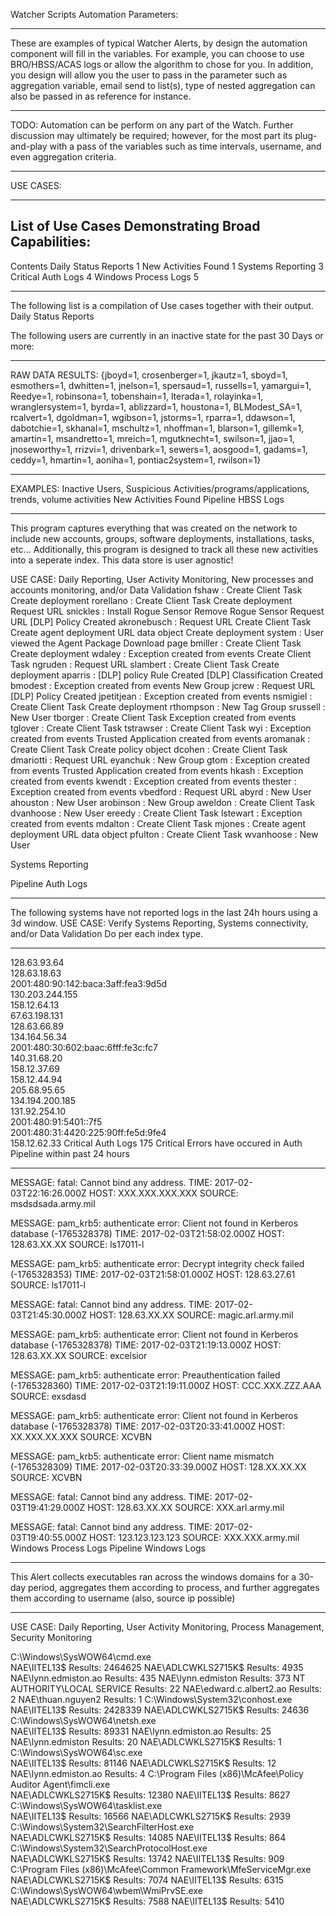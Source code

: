 Watcher Scripts Automation Parameters:

---

These are examples of typical Watcher Alerts, by design the automation component will fill in the variables. For example, you can choose to use BRO/HBSS/ACAS logs or allow the algorithm to chose for you. In addition, you design will allow you the user to pass in the parameter such as aggregation variable, email send to list(s), type of nested aggregation can also be passed in as reference for instance.

---

TODO: Automation can be perform on any part of the Watch. Further discussion may ultimately be required; however, for the most part its plug-and-play with a pass of the variables such as time intervals, username, and even aggregation criteria.


---

USE CASES:

---

List of Use Cases Demonstrating Broad Capabilities:
---
Contents
Daily Status Reports	1
New Activities Found	1
Systems Reporting	3
Critical Auth Logs	4
Windows Process Logs	5

---

The following list is a compilation of Use cases together with their output.
Daily Status Reports

The following users are currently in an inactive state for the past 30 Days or more:

---


RAW DATA RESULTS:
{jboyd=1, crosenberger=1, jkautz=1, sboyd=1, esmothers=1, dwhitten=1, jnelson=1, spersaud=1, russells=1, yamargui=1, Reedye=1, robinsona=1, tobenshain=1, lterada=1, rolayinka=1, wranglersystem=1, byrda=1, ablizzard=1, houstona=1, BLModest_SA=1, rcalvert=1, dgoldman=1, wgibson=1, jstorms=1, rparra=1, ddawson=1, dabotchie=1, skhanal=1, mschultz=1, nhoffman=1, blarson=1, gillemk=1, amartin=1, msandretto=1, mreich=1, mgutknecht=1, swilson=1, jjao=1, jnoseworthy=1, rrizvi=1, drivenbark=1, sewers=1, aosgood=1, gadams=1, ceddy=1, hmartin=1, aoniha=1, pontiac2system=1, rwilson=1}

---

EXAMPLES:
Inactive Users, Suspicious Activities/programs/applications, trends, volume activities
New Activities Found
Pipeline HBSS Logs

---


   This program captures everything that was created on the network to include new accounts, groups, software deployments, installations, tasks, etc...
Additionally, this program is designed to track all these new activities into a seperate index. This data store is user agnostic! 

 USE CASE: Daily Reporting, User Activity Monitoring, New processes and accounts monitoring, and/or Data Validation 
fshaw : 
          Create Client Task 
          Create deployment 
rorellano : 
          Create Client Task 
          Create deployment 
          Request URL 
snickles : 
          Install Rogue Sensor 
          Remove Rogue Sensor 
          Request URL 
          [DLP] Policy Created 
akronebusch : 
          Request URL 
          Create Client Task 
          Create agent deployment URL data object 
          Create deployment 
system : 
          User viewed the Agent Package Download page 
bmiller : 
          Create Client Task 
          Create deployment 
wdaley : 
          Exception created from events 
          Create Client Task 
ngruden : 
          Request URL 
slambert : 
          Create Client Task 
          Create deployment 
aparris : 
          [DLP] policy Rule Created 
          [DLP] Classification Created 
bmodest : 
          Exception created from events 
          New Group 
jcrew : 
          Request URL 
          [DLP] Policy Created 
jpetitjean : 
          Exception created from events 
nsmigiel : 
          Create Client Task 
          Create deployment 
rthompson : 
          New Tag Group 
srussell : 
          New User 
tborger : 
          Create Client Task 
          Exception created from events 
tglover : 
          Create Client Task 
tstrawser : 
          Create Client Task 
wyi : 
          Exception created from events 
          Trusted Application created from events 
aromanak : 
          Create Client Task 
          Create policy object 
dcohen : 
          Create Client Task 
dmariotti : 
          Request URL 
eyanchuk : 
          New Group 
gtom : 
          Exception created from events 
          Trusted Application created from events 
hkash : 
          Exception created from events 
kwendt : 
          Exception created from events 
thester : 
          Exception created from events 
vbedford : 
          Request URL 
abyrd : 
          New User 
ahouston : 
          New User 
arobinson : 
          New Group 
aweldon : 
          Create Client Task 
dvanhoose : 
          New User 
ereedy : 
          Create Client Task 
lstewart : 
          Exception created from events 
mdalton : 
          Create Client Task 
mjones : 
          Create agent deployment URL data object 
pfulton : 
          Create Client Task 
wvanhoose : 
          New User 
 
Systems Reporting

Pipeline Auth Logs

---

   The following systems have not reported logs in the last 24h hours using  a 3d window.
USE CASE: Verify Systems Reporting, Systems connectivity, and/or Data Validation 
Do per each index type.

---

128.63.93.64  
128.63.18.63  
2001:480:90:142:baca:3aff:fea3:9d5d  
130.203.244.155  
158.12.64.13  
67.63.198.131  
128.63.66.89  
134.164.56.34  
2001:480:30:602:baac:6fff:fe3c:fc7  
140.31.68.20  
158.12.37.69  
158.12.44.94  
205.68.95.65  
134.194.200.185  
131.92.254.10  
2001:480:91:5401::7f5  
2001:480:31:4420:225:90ff:fe5d:9fe4  
158.12.62.33 
Critical Auth Logs
175 Critical Errors have occured in Auth Pipeline within past 24 hours

---

MESSAGE: fatal: Cannot bind any address.
TIME: 2017-02-03T22:16:26.000Z
HOST:  XXX.XXX.XXX.XXX
SOURCE: msdsdsada.army.mil

MESSAGE: pam_krb5: authenticate error: Client not found in Kerberos database (-1765328378)
TIME: 2017-02-03T21:58:02.000Z
HOST: 128.63.XX.XX
SOURCE: ls17011-l

MESSAGE: pam_krb5: authenticate error: Decrypt integrity check failed (-1765328353)
TIME: 2017-02-03T21:58:01.000Z
HOST: 128.63.27.61
SOURCE: ls17011-l

MESSAGE: fatal: Cannot bind any address.
TIME: 2017-02-03T21:45:30.000Z
HOST: 128.63.XX.XX
SOURCE: magic.arl.army.mil

MESSAGE: pam_krb5: authenticate error: Client not found in Kerberos database (-1765328378)
TIME: 2017-02-03T21:19:13.000Z
HOST: 128.63.XX.XX
SOURCE: excelsior

MESSAGE: pam_krb5: authenticate error: Preauthentication failed (-1765328360)
TIME: 2017-02-03T21:19:11.000Z
HOST: CCC.XXX.ZZZ.AAA
SOURCE: exsdasd

MESSAGE: pam_krb5: authenticate error: Client not found in Kerberos database (-1765328378)
TIME: 2017-02-03T20:33:41.000Z
HOST: XX.XXX.XX.XXX
SOURCE: XCVBN

MESSAGE: pam_krb5: authenticate error: Client name mismatch (-1765328309)
TIME: 2017-02-03T20:33:39.000Z
HOST: 128.XX.XX.XX
SOURCE: XCVBN

MESSAGE: fatal: Cannot bind any address.
TIME: 2017-02-03T19:41:29.000Z
HOST: 128.63.XX.XX
SOURCE: XXX.arl.army.mil

MESSAGE: fatal: Cannot bind any address.
TIME: 2017-02-03T19:40:55.000Z
HOST: 123.123.123.123
SOURCE: XXX.XXX.army.mil
Windows Process Logs 
Pipeline Windows Logs

---

This Alert collects executables ran across the windows domains for a 30-day period, aggregates them according to process, and further aggregates them according to username (also, source ip possible)

---

 USE CASE: Daily Reporting, User Activity Monitoring, Process Management, Security Monitoring
 


C:\Windows\SysWOW64\cmd.exe   
          NAE\IITEL13$ Results: 2464625
          NAE\ADLCWKLS2715K$ Results: 4935
          NAE\lynn.edmiston.ao Results: 435
          NAE\lynn.edmiston Results: 373
          NT AUTHORITY\LOCAL SERVICE Results: 22
          NAE\edward.c.albert2.ao Results: 2
          NAE\thuan.nguyen2 Results: 1
C:\Windows\System32\conhost.exe   
          NAE\IITEL13$ Results: 2428339
          NAE\ADLCWKLS2715K$ Results: 24636
C:\Windows\SysWOW64\netsh.exe   
          NAE\IITEL13$ Results: 89331
          NAE\lynn.edmiston.ao Results: 25
          NAE\lynn.edmiston Results: 20
          NAE\ADLCWKLS2715K$ Results: 1
C:\Windows\SysWOW64\sc.exe   
          NAE\IITEL13$ Results: 81146
          NAE\ADLCWKLS2715K$ Results: 12
          NAE\lynn.edmiston.ao Results: 4
C:\Program Files (x86)\McAfee\Policy Auditor Agent\fimcli.exe   
          NAE\ADLCWKLS2715K$ Results: 12380
          NAE\IITEL13$ Results: 8627
C:\Windows\SysWOW64\tasklist.exe   
          NAE\IITEL13$ Results: 16566
          NAE\ADLCWKLS2715K$ Results: 2939
C:\Windows\System32\SearchFilterHost.exe   
          NAE\ADLCWKLS2715K$ Results: 14085
          NAE\IITEL13$ Results: 864
C:\Windows\System32\SearchProtocolHost.exe   
          NAE\ADLCWKLS2715K$ Results: 13742
          NAE\IITEL13$ Results: 909
C:\Program Files (x86)\McAfee\Common Framework\MfeServiceMgr.exe   
          NAE\ADLCWKLS2715K$ Results: 7074
          NAE\IITEL13$ Results: 6315
C:\Windows\SysWOW64\wbem\WmiPrvSE.exe   
          NAE\ADLCWKLS2715K$ Results: 7588
          NAE\IITEL13$ Results: 5410
